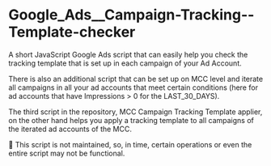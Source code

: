# Google_Ads__Campaign-Tracking--Template-checker
A short JavaScript Google Ads script that can easily help you check the tracking template that is set up in each campaign of your Ad Account.

There is also an additional script that can be set up on MCC level and iterate all campaigns in all your ad accounts that meet certain conditions (here for ad accounts that have Impressions > 0 for the LAST_30_DAYS).

The third script in the repository, MCC Campaign Tracking Template applier, on the other hand helps you apply a tracking template to all campaigns of the iterated ad accounts of the MCC.

🚸 This script is not maintained, so, in time, certain operations or even the entire script may not be functional.

